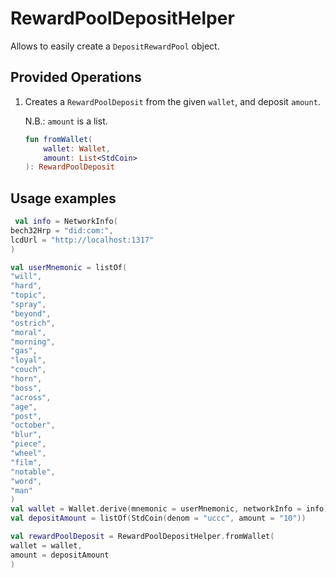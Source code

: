 # RewardPoolDepositHelper

Allows to easily create a `DepositRewardPool` object.

## Provided Operations

1. Creates a `RewardPoolDeposit` from the given `wallet`, and deposit `amount`.

   N.B.: `amount` is a list.

    ```kotlin
    fun fromWallet(
        wallet: Wallet,
        amount: List<StdCoin>
    ): RewardPoolDeposit
    ```

## Usage examples

   ```kotlin
    val info = NetworkInfo(
   bech32Hrp = "did:com:",
   lcdUrl = "http://localhost:1317"
)

val userMnemonic = listOf(
   "will",
   "hard",
   "topic",
   "spray",
   "beyond",
   "ostrich",
   "moral",
   "morning",
   "gas",
   "loyal",
   "couch",
   "horn",
   "boss",
   "across",
   "age",
   "post",
   "october",
   "blur",
   "piece",
   "wheel",
   "film",
   "notable",
   "word",
   "man"
)
val wallet = Wallet.derive(mnemonic = userMnemonic, networkInfo = info)
val depositAmount = listOf(StdCoin(denom = "uccc", amount = "10"))

val rewardPoolDeposit = RewardPoolDepositHelper.fromWallet(
   wallet = wallet,
   amount = depositAmount
)
```
